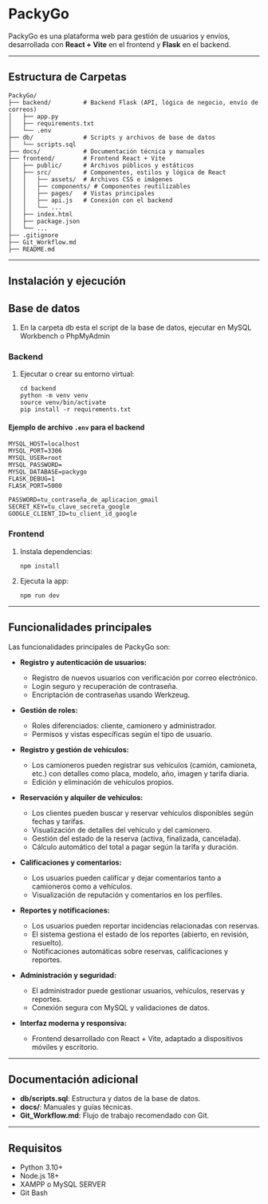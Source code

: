 # PackyGo

PackyGo es una plataforma web para gestión de usuarios y envíos, desarrollada con **React + Vite** en el frontend y **Flask** en el backend.

---

## Estructura de Carpetas

```
PackyGo/
├── backend/         # Backend Flask (API, lógica de negocio, envío de correos)
│   ├── app.py
│   ├── requirements.txt
│   └── .env
├── db/              # Scripts y archivos de base de datos
│   └── scripts.sql
├── docs/            # Documentación técnica y manuales
├── frontend/        # Frontend React + Vite
│   ├── public/      # Archivos públicos y estáticos
│   ├── src/         # Componentes, estilos y lógica de React
│   │   ├── assets/  # Archivos CSS e imágenes
│   │   ├── components/ # Componentes reutilizables
│   │   ├── pages/   # Vistas principales
│   │   ├── api.js   # Conexión con el backend
│   │   └── ...
│   ├── index.html
│   ├── package.json
│   └── ...
├── .gitignore
├── Git_Workflow.md
├── README.md
```

---

## Instalación y ejecución

## Base de datos 

1. En la carpeta db esta el script de la base de datos, ejecutar en MySQL Workbench o PhpMyAdmin

### Backend

1. Ejecutar o crear su entorno virtual:

   ```
   cd backend
   python -m venv venv
   source venv/bin/activate
   pip install -r requirements.txt
   ```

#### Ejemplo de archivo `.env` para el backend

```properties
MYSQL_HOST=localhost
MYSQL_PORT=3306
MYSQL_USER=root
MYSQL_PASSWORD=
MYSQL_DATABASE=packygo
FLASK_DEBUG=1
FLASK_PORT=5000

PASSWORD=tu_contraseña_de_aplicacion_gmail
SECRET_KEY=tu_clave_secreta_google
GOOGLE_CLIENT_ID=tu_client_id_google
```

### Frontend

1. Instala dependencias:
   ```
   npm install
   ```
2. Ejecuta la app:
   ```
   npm run dev
   ```

---

## Funcionalidades principales


Las funcionalidades principales de PackyGo son:

- **Registro y autenticación de usuarios:**
   - Registro de nuevos usuarios con verificación por correo electrónico.
   - Login seguro y recuperación de contraseña.
   - Encriptación de contraseñas usando Werkzeug.

- **Gestión de roles:**
   - Roles diferenciados: cliente, camionero y administrador.
   - Permisos y vistas específicas según el tipo de usuario.

- **Registro y gestión de vehículos:**
   - Los camioneros pueden registrar sus vehículos (camión, camioneta, etc.) con detalles como placa, modelo, año, imagen y tarifa diaria.
   - Edición y eliminación de vehículos propios.

- **Reservación y alquiler de vehículos:**
   - Los clientes pueden buscar y reservar vehículos disponibles según fechas y tarifas.
   - Visualización de detalles del vehículo y del camionero.
   - Gestión del estado de la reserva (activa, finalizada, cancelada).
   - Cálculo automático del total a pagar según la tarifa y duración.

- **Calificaciones y comentarios:**
   - Los usuarios pueden calificar y dejar comentarios tanto a camioneros como a vehículos.
   - Visualización de reputación y comentarios en los perfiles.

- **Reportes y notificaciones:**
   - Los usuarios pueden reportar incidencias relacionadas con reservas.
   - El sistema gestiona el estado de los reportes (abierto, en revisión, resuelto).
   - Notificaciones automáticas sobre reservas, calificaciones y reportes.

- **Administración y seguridad:**
   - El administrador puede gestionar usuarios, vehículos, reservas y reportes.
   - Conexión segura con MySQL y validaciones de datos.

- **Interfaz moderna y responsiva:**
   - Frontend desarrollado con React + Vite, adaptado a dispositivos móviles y escritorio.

---

## Documentación adicional

- **db/scripts.sql**: Estructura y datos de la base de datos.
- **docs/**: Manuales y guías técnicas.
- **Git_Workflow.md**: Flujo de trabajo recomendado con Git.

---

## Requisitos

- Python 3.10+
- Node.js 18+
- XAMPP o MySQL SERVER
- Git Bash